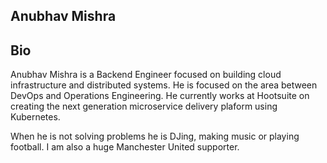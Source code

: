 ## Anubhav Mishra

## Bio

Anubhav Mishra is a Backend Engineer focused on building cloud infrastructure and distributed systems. 
He is focused on the area between DevOps and Operations Engineering. 
He currently works at Hootsuite on creating the next generation microservice delivery plaform using Kubernetes.

When he is not solving problems he is DJing, making music or playing football. 
I am also a huge Manchester United supporter.
